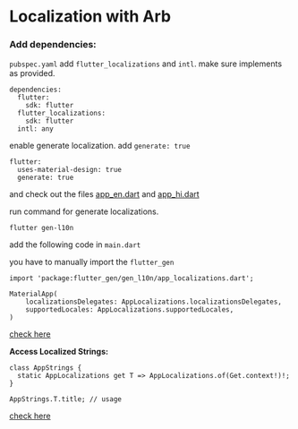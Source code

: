 # Localization with Arb

### Add dependencies:

`pubspec.yaml` add `flutter_localizations` and `intl`. make sure implements as provided.
```
dependencies: 
  flutter: 
    sdk: flutter
  flutter_localizations:
    sdk: flutter
  intl: any
```

enable generate localization. add `generate: true`

```
flutter: 
  uses-material-design: true
  generate: true
```

and check out the files [app_en.dart](https://github.com/harshil-kmphitech/flutter_new_structure/blob/Jay-Padsala/lib/l10n/app_en.arb) and [app_hi.dart](https://github.com/harshil-kmphitech/flutter_new_structure/blob/Jay-Padsala/lib/l10n/app_hi.arb)

run command for generate localizations.
```
flutter gen-l10n
```

add the following code in `main.dart`

you have to manually import the `flutter_gen`

```
import 'package:flutter_gen/gen_l10n/app_localizations.dart';
```

```
MaterialApp(
    localizationsDelegates: AppLocalizations.localizationsDelegates,
    supportedLocales: AppLocalizations.supportedLocales,
)
```
[check here](https://github.com/harshil-kmphitech/flutter_new_structure/blob/Jay-Padsala/lib/main.dart)

**Access Localized Strings:**

```
class AppStrings {
  static AppLocalizations get T => AppLocalizations.of(Get.context!)!;
}

AppStrings.T.title; // usage
```

[check here](https://github.com/harshil-kmphitech/flutter_new_structure/blob/Jay-Padsala/lib/app/utils/constants/app_strings.dart)